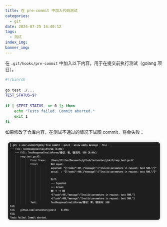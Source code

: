 ```yaml
---
title: 在 pre-commit 中加入代码测试
categories:
  - git
date: 2024-07-25 14:40:12
tags:
  - 测试
index_img:
banner_img:
---
```


在 `.git/hooks/pre-commit` 中加入以下内容，用于在提交前执行测试（golang 项目）。

```sh
#!/bin/sh

go test ./...
TEST_STATUS=$?

if [ $TEST_STATUS -ne 0 ]; then
    echo "Tests failed. Commit aborted."
    exit 1
fi
```

如果修改了仓库内容，在测试不通过的情况下试图 commit，将会失败：

![commit aborted](pre-commit/commit_aborted.png)